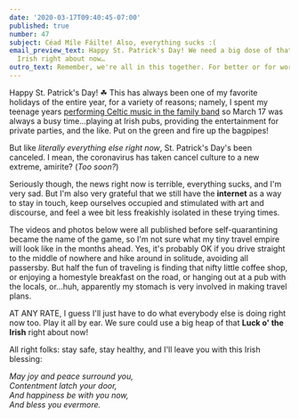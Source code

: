 ```yaml
---
date: '2020-03-17T09:40:45-07:00'
published: true
number: 47
subject: Céad Míle Fáilte! Also, everything sucks :(
email_preview_text: Happy St. Patrick's Day! We need a big dose of that Luck o' the
  Irish right about now…
outro_text: Remember, we're all in this together. For better or for worse. Go Humanity!
---
```


Happy St. Patrick's Day! ☘ This has always been one of my favorite holidays of the entire year, for a variety of reasons; namely, I spent my teenage years [performing Celtic music in the family band](https://store.cdbaby.com/cd/distantoaks2) so March 17 was always a busy time…playing at Irish pubs, providing the entertainment for private parties, and the like. Put on the green and fire up the bagpipes!

But like _literally everything else right now_, St. Patrick's Day's been canceled. I mean, the coronavirus has taken cancel culture to a new extreme, amirite? (*Too soon?*)

Seriously though, the news right now is terrible, everything sucks, and I'm very sad. But I'm also very grateful that we still have the **internet** as a way to stay in touch, keep ourselves occupied and stimulated with art and discourse, and feel a wee bit less freakishly isolated in these trying times.

The videos and photos below were all published before self-quarantining became the name of the game, so I'm not sure what my tiny travel empire will look like in the months ahead. Yes, it's probably OK if you drive straight to the middle of nowhere and hike around in solitude, avoiding all passersby. But half the fun of traveling is finding that nifty little coffee shop, or enjoying a homestyle breakfast on the road, or hanging out at a pub with the locals, or…huh, apparently my stomach is very involved in making travel plans.

AT ANY RATE, I guess I'll just have to do what everybody else is doing right now too. Play it all by ear. We sure could use a big heap of that **Luck o' the Irish** right about now!

All right folks: stay safe, stay healthy, and I'll leave you with this Irish blessing:

_May joy and peace surround you,_  
_Contentment latch your door,_  
_And happiness be with you now,_  
_And bless you evermore._